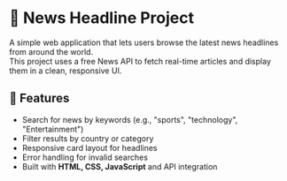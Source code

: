 # 📰 News Headline Project

A simple web application that lets users browse the latest news headlines from around the world.  
This project uses a free News API to fetch real-time articles and display them in a clean, responsive UI.  

## 🚀 Features
- Search for news by keywords (e.g., "sports", "technology", "Entertainment")
- Filter results by country or category
- Responsive card layout for headlines
- Error handling for invalid searches
- Built with **HTML, CSS, JavaScript** and API integration


